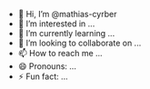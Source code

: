 - 👋 Hi, I’m @mathias-cyrber
- 👀 I’m interested in ...
- 🌱 I’m currently learning ...
- 💞️ I’m looking to collaborate on ...
- 📫 How to reach me ...
- 😄 Pronouns: ...
- ⚡ Fun fact: ...

<!---
mathias-cyrber/mathias-cyrber is a ✨ special ✨ repository because its `README.md` (this file) appears on your GitHub profile.
You can click the Preview link to take a look at your changes.
--->

